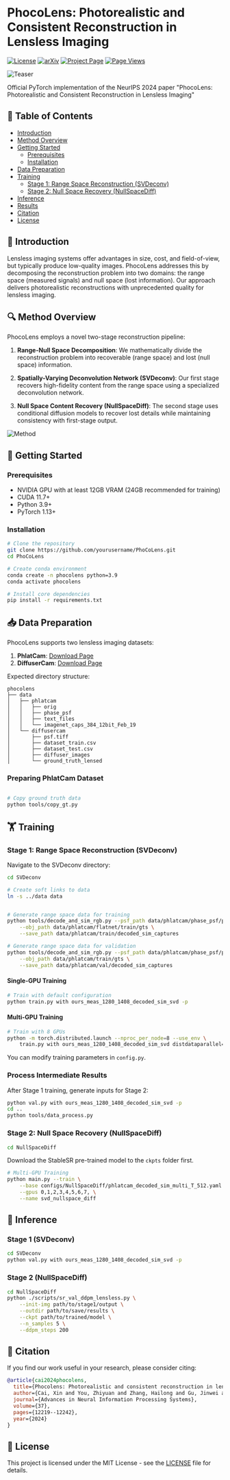 # PhocoLens: Photorealistic and Consistent Reconstruction in Lensless Imaging

[![License](https://img.shields.io/badge/License-MIT-blue.svg)](LICENSE)
[![arXiv](https://img.shields.io/badge/arXiv-2409.17996-b31b1b.svg)](https://arxiv.org/abs/2409.17996)
[![Project Page](https://img.shields.io/badge/Project-Page-green)](https://phocolens.github.io/)
[![Page Views](https://img.shields.io/badge/Page%20Views-1000-blue?link=https://github.com/OpenImagingLab/PhoCoLens)]((https://github.com/OpenImagingLab/PhoCoLens))


![Teaser](Docs/lensless_teaser.jpg)

Official PyTorch implementation of the NeurIPS 2024 paper "PhocoLens: Photorealistic and Consistent Reconstruction in Lensless Imaging"

## 📌 Table of Contents
- [Introduction](#-introduction)
- [Method Overview](#-method-overview)
- [Getting Started](#-getting-started)
  - [Prerequisites](#prerequisites)
  - [Installation](#installation)
- [Data Preparation](#-data-preparation)
- [Training](#-training)
  - [Stage 1: Range Space Reconstruction (SVDeconv)](#stage-1-range-space-reconstruction-svdeconv)
  - [Stage 2: Null Space Recovery (NullSpaceDiff)](#stage-2-null-space-recovery-nullspacediff)
- [Inference](#-inference)
- [Results](#-results)
- [Citation](#-citation)
- [License](#-license)

## 🌟 Introduction

Lensless imaging systems offer advantages in size, cost, and field-of-view, but typically produce low-quality images. PhocoLens addresses this by decomposing the reconstruction problem into two domains: the range space (measured signals) and null space (lost information). Our approach delivers photorealistic reconstructions with unprecedented quality for lensless imaging.

## 🔍 Method Overview

PhocoLens employs a novel two-stage reconstruction pipeline:

1. **Range-Null Space Decomposition**: We mathematically divide the reconstruction problem into recoverable (range space) and lost (null space) information.

2. **Spatially-Varying Deconvolution Network (SVDeconv)**: Our first stage recovers high-fidelity content from the range space using a specialized deconvolution network.

3. **Null Space Content Recovery (NullSpaceDiff)**: The second stage uses conditional diffusion models to recover lost details while maintaining consistency with first-stage output.

![Method](Docs/overview.png)

## 🚀 Getting Started

### Prerequisites

- NVIDIA GPU with at least 12GB VRAM (24GB recommended for training)
- CUDA 11.7+
- Python 3.9+
- PyTorch 1.13+

### Installation

```bash
# Clone the repository
git clone https://github.com/yourusername/PhoCoLens.git
cd PhoCoLens

# Create conda environment
conda create -n phocolens python=3.9
conda activate phocolens

# Install core dependencies
pip install -r requirements.txt

```

## 📥 Data Preparation

PhocoLens supports two lensless imaging datasets:

1. **PhlatCam**: [Download Page](https://siddiquesalman.github.io/flatnet/)
2. **DiffuserCam**: [Download Page](https://waller-lab.github.io/LenslessLearning/dataset.html)

<!-- You can download them automatically:

```bash
./scripts/download_data.sh
``` -->

Expected directory structure:

```
phocolens
├── data
│   ├── phlatcam
│   │   ├── orig
│   │   ├── phase_psf
│   │   ├── text_files
│   │   └── imagenet_caps_384_12bit_Feb_19
│   └── diffusercam
│       ├── psf.tiff
│       ├── dataset_train.csv
│       ├── dataset_test.csv
│       ├── diffuser_images
│       └── ground_truth_lensed
```

### Preparing PhlatCam Dataset

```bash

# Copy ground truth data
python tools/copy_gt.py


```

## 🏋️ Training

### Stage 1: Range Space Reconstruction (SVDeconv)

Navigate to the SVDeconv directory:

```bash
cd SVDeconv

# Create soft links to data
ln -s ../data data


# Generate range space data for training
python tools/decode_and_sim_rgb.py --psf_path data/phlatcam/phase_psf/psf.npy \
    --obj_path data/phlatcam/flatnet/train/gts \
    --save_path data/phlatcam/train/decoded_sim_captures

# Generate range space data for validation
python tools/decode_and_sim_rgb.py --psf_path data/phlatcam/phase_psf/psf.npy \
    --obj_path data/phlatcam/train/gts \
    --save_path data/phlatcam/val/decoded_sim_captures
```

#### Single-GPU Training

```bash
# Train with default configuration
python train.py with ours_meas_1280_1408_decoded_sim_svd -p
```

#### Multi-GPU Training

```bash
# Train with 8 GPUs
python -m torch.distributed.launch --nproc_per_node=8 --use_env \
    train.py with ours_meas_1280_1408_decoded_sim_svd distdataparallel=True -p
```

You can modify training parameters in `config.py`.

### Process Intermediate Results

After Stage 1 training, generate inputs for Stage 2:

```bash
python val.py with ours_meas_1280_1408_decoded_sim_svd -p
cd ..
python tools/data_process.py
```

### Stage 2: Null Space Recovery (NullSpaceDiff)

```bash
cd NullSpaceDiff
```

Download the StableSR pre-trained model to the `ckpts` folder first.

```bash
# Multi-GPU Training
python main.py --train \
    --base configs/NullSpaceDiff/phlatcam_decoded_sim_multi_T_512.yaml \
    --gpus 0,1,2,3,4,5,6,7, \
    --name svd_nullspace_diff
```

## 🧪 Inference

### Stage 1 (SVDeconv)

```bash
cd SVDeconv
python val.py with ours_meas_1280_1408_decoded_sim_svd -p
```

### Stage 2 (NullSpaceDiff)

```bash
cd NullSpaceDiff
python ./scripts/sr_val_ddpm_lensless.py \
    --init-img path/to/stage1/output \
    --outdir path/to/save/results \
    --ckpt path/to/trained/model \
    --n_samples 5 \
    --ddpm_steps 200
```


## 📜 Citation

If you find our work useful in your research, please consider citing:

```bibtex
@article{cai2024phocolens,
  title={Phocolens: Photorealistic and consistent reconstruction in lensless imaging},
  author={Cai, Xin and You, Zhiyuan and Zhang, Hailong and Gu, Jinwei and Liu, Wentao and Xue, Tianfan},
  journal={Advances in Neural Information Processing Systems},
  volume={37},
  pages={12219--12242},
  year={2024}
}
```

## 📄 License

This project is licensed under the MIT License - see the [LICENSE](LICENSE) file for details.

